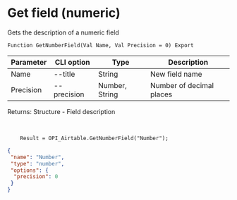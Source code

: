 ﻿---
sidebar_position: 4
---

# Get field (numeric)
 Gets the description of a numeric field



`Function GetNumberField(Val Name, Val Precision = 0) Export`

  | Parameter | CLI option | Type | Description |
  |-|-|-|-|
  | Name | --title | String | New field name |
  | Precision | --precision | Number, String | Number of decimal places |

  
  Returns:  Structure - Field description

<br/>




```bsl title="Code example"
    Result = OPI_Airtable.GetNumberField("Number");
```
 



```json title="Result"
{
 "name": "Number",
 "type": "number",
 "options": {
  "precision": 0
 }
}
```
